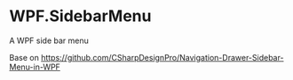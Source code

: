 # WPF.SidebarMenu
A WPF side bar menu

Base on https://github.com/CSharpDesignPro/Navigation-Drawer-Sidebar-Menu-in-WPF
